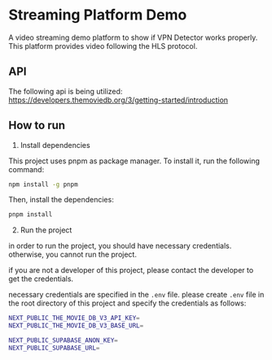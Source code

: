 # Streaming Platform Demo

A video streaming demo platform to show if VPN Detector works properly.
This platform provides video following the HLS protocol.

## API

The following api is being utilized: https://developers.themoviedb.org/3/getting-started/introduction

## How to run

1. Install dependencies

This project uses pnpm as package manager. To install it, run the following command:

```bash
npm install -g pnpm
```

Then, install the dependencies:

```bash
pnpm install
```

2. Run the project

in order to run the project, you should have necessary credentials. otherwise, you cannot run the project.

if you are not a developer of this project, please contact the developer to get the credentials.

necessary credentials are specified in the `.env` file. please create `.env` file in the root directory of this project and specify the credentials as follows:

```bash
NEXT_PUBLIC_THE_MOVIE_DB_V3_API_KEY=
NEXT_PUBLIC_THE_MOVIE_DB_V3_BASE_URL=

NEXT_PUBLIC_SUPABASE_ANON_KEY=
NEXT_PUBLIC_SUPABASE_URL=
```
